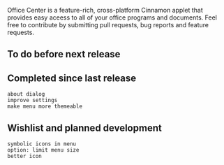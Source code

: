 Office Center is a feature-rich, cross-platform Cinnamon applet that provides easy aceess to all of your office programs and documents. Feel free to contribute by submitting pull requests, bug reports and feature requests.

To do before next release
-------------------------
    

Completed since last release
----------------------------
    about dialog
    improve settings
    make menu more themeable

Wishlist and planned development
--------------------------------
    symbolic icons in menu
    option: limit menu size
    better icon
